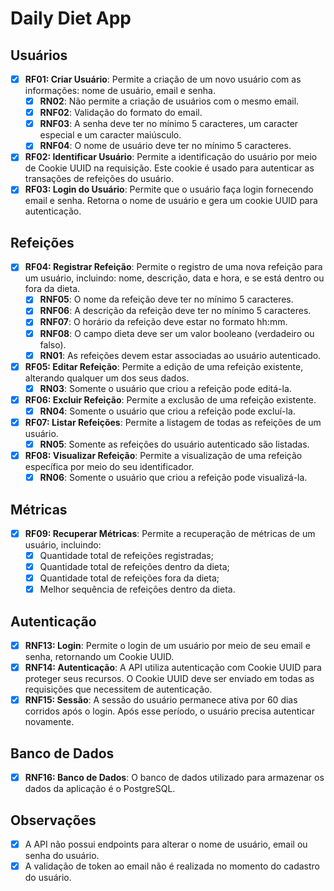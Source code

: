# Daily Diet App

## Usuários

- [x] **RF01: Criar Usuário**: Permite a criação de um novo usuário com as informações: nome de usuário, email e senha.
  - [x] **RN02**: Não permite a criação de usuários com o mesmo email.
  - [x] **RNF02**: Validação do formato do email.
  - [x] **RNF03**: A senha deve ter no mínimo 5 caracteres, um caracter especial e um caracter maiúsculo.
  - [x] **RNF04**: O nome de usuário deve ter no mínimo 5 caracteres.
- [x] **RF02: Identificar Usuário**: Permite a identificação do usuário por meio de Cookie UUID na requisição. Este cookie é usado para autenticar as transações de refeições do usuário.
- [x] **RF03: Login do Usuário**: Permite que o usuário faça login fornecendo email e senha. Retorna o nome de usuário e gera um cookie UUID para autenticação.

## Refeições

- [x] **RF04: Registrar Refeição**: Permite o registro de uma nova refeição para um usuário, incluindo: nome, descrição, data e hora, e se está dentro ou fora da dieta.
  - [x] **RNF05**: O nome da refeição deve ter no mínimo 5 caracteres.
  - [x] **RNF06**: A descrição da refeição deve ter no mínimo 5 caracteres.
  - [x] **RNF07**: O horário da refeição deve estar no formato hh:mm.
  - [x] **RNF08**: O campo dieta deve ser um valor booleano (verdadeiro ou falso).
  - [x] **RN01**: As refeições devem estar associadas ao usuário autenticado.
- [x] **RF05: Editar Refeição**: Permite a edição de uma refeição existente, alterando qualquer um dos seus dados.
  - [x] **RN03**: Somente o usuário que criou a refeição pode editá-la.
- [x] **RF06: Excluir Refeição**: Permite a exclusão de uma refeição existente.
  - [x] **RN04**: Somente o usuário que criou a refeição pode excluí-la.
- [x] **RF07: Listar Refeições**: Permite a listagem de todas as refeições de um usuário.
  - [x] **RN05**: Somente as refeições do usuário autenticado são listadas.
- [x] **RF08: Visualizar Refeição**: Permite a visualização de uma refeição específica por meio do seu identificador.
  - [x] **RN06**: Somente o usuário que criou a refeição pode visualizá-la.

## Métricas

- [x] **RF09: Recuperar Métricas**: Permite a recuperação de métricas de um usuário, incluindo:
  - [x] Quantidade total de refeições registradas;
  - [x] Quantidade total de refeições dentro da dieta;
  - [x] Quantidade total de refeições fora da dieta;
  - [x] Melhor sequência de refeições dentro da dieta.

## Autenticação

- [x] **RNF13: Login**: Permite o login de um usuário por meio de seu email e senha, retornando um Cookie UUID.
- [x] **RNF14: Autenticação**: A API utiliza autenticação com Cookie UUID para proteger seus recursos. O Cookie UUID deve ser enviado em todas as requisições que necessitem de autenticação.
- [x] **RNF15: Sessão**: A sessão do usuário permanece ativa por 60 dias corridos após o login. Após esse período, o usuário precisa autenticar novamente.

## Banco de Dados

- [x] **RNF16: Banco de Dados**: O banco de dados utilizado para armazenar os dados da aplicação é o PostgreSQL.

## Observações

- [x] A API não possui endpoints para alterar o nome de usuário, email ou senha do usuário.
- [x] A validação de token ao email não é realizada no momento do cadastro do usuário.
